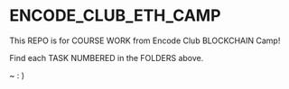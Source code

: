 # ENCODE_CLUB_ETH_CAMP

This REPO is for COURSE WORK from Encode Club BLOCKCHAIN Camp!

Find each TASK NUMBERED in the FOLDERS above.

~ : )
